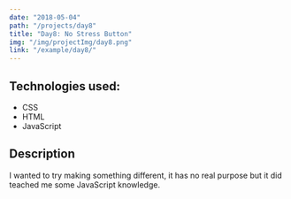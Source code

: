 ```yaml
---
date: "2018-05-04"
path: "/projects/day8"
title: "Day8: No Stress Button"
img: "/img/projectImg/day8.png"
link: "/example/day8/"
---
```


## Technologies used:

- CSS
- HTML
- JavaScript

## Description

I wanted to try making something different, it has no real purpose but it did teached me some JavaScript knowledge.
